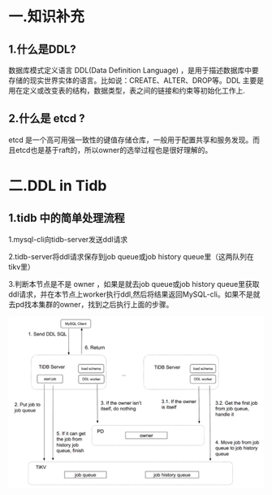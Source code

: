 # 一.知识补充

## 1.什么是DDL?

数据库模式定义语言 DDL(Data Definition Language) ，是用于描述数据库中要存储的现实世界实体的语言。比如说：CREATE、ALTER、DROP等。DDL 主要是用在定义或改变表的结构，数据类型，表之间的链接和约束等初始化工作上.

## 2.什么是 etcd ?

etcd 是一个高可用强一致性的键值存储仓库，一般用于配置共享和服务发现。而且etcd也是基于raft的，所以owner的选举过程也是很好理解的。

# 二.DDL in Tidb

## 1.tidb 中的简单处理流程

1.mysql-cli向tidb-server发送ddl请求

2.tidb-server将ddl请求保存到job queue或job history queue里（这两队列在tikv里）

3.判断本节点是不是 owner ，如果是就去job queue或job history queue里获取ddl请求，并在本节点上worker执行ddl,然后将结果返回MySQL-cli。如果不是就去pd找本集群的owner，找到之后执行上面的步骤。

![](ddl1.png)





